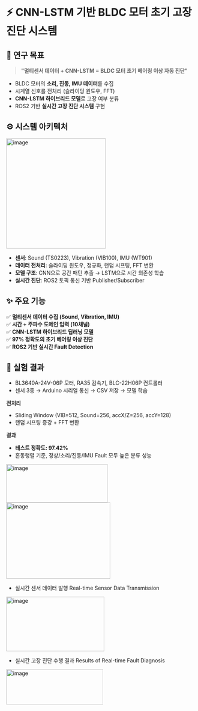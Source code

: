 # ⚡ CNN-LSTM 기반 BLDC 모터 초기 고장진단 시스템


## 🎯 연구 목표
> **"멀티센서 데이터 + CNN-LSTM = BLDC 모터 초기 베어링 이상 자동 진단"**

- BLDC 모터의 **소리, 진동, IMU 데이터**를 수집  
- 시계열 신호를 전처리 (슬라이딩 윈도우, FFT)  
- **CNN-LSTM 하이브리드 모델**로 고장 여부 분류  
- ROS2 기반 **실시간 고장 진단 시스템** 구현


## ⚙️ 시스템 아키텍처
<img width="265" height="293" alt="image" src="https://github.com/user-attachments/assets/001395e9-862d-4c4f-9557-85520194df61" />

- **센서**: Sound (TS0223), Vibration (VIB100), IMU (WT901)  
- **데이터 전처리**: 슬라이딩 윈도우, 정규화, 랜덤 시프팅, FFT 변환  
- **모델 구조**: CNN으로 공간 패턴 추출 → LSTM으로 시간 의존성 학습  
- **실시간 진단**: ROS2 토픽 통신 기반 Publisher/Subscriber  


## ✨ 주요 기능
✅ **멀티센서 데이터 수집 (Sound, Vibration, IMU)**  
✅ **시간 + 주파수 도메인 입력 (10채널)**  
✅ **CNN-LSTM 하이브리드 딥러닝 모델**  
✅ **97% 정확도의 초기 베어링 이상 진단**  
✅ **ROS2 기반 실시간 Fault Detection**  


## 🧪 실험 결과
- BL3640A-24V-06P 모터, RA35 감속기, BLC-22H06P 컨트롤러  
- 센서 3종 → Arduino 시리얼 통신 → CSV 저장 → 모델 학습  

**전처리**
- Sliding Window (VIB=512, Sound=256, accX/Z=256, accY=128)  
- 랜덤 시프팅 증강 + FFT 변환  

**결과**
- **테스트 정확도: 97.42%**  
- 혼동행렬 기준, 정상/소리/진동/IMU Fault 모두 높은 분류 성능  





<img width="270" height="102" alt="image" src="https://github.com/user-attachments/assets/c4fce9a9-dd7a-47b3-94dc-773e5b9cbcac" />
<img width="277" height="203" alt="image" src="https://github.com/user-attachments/assets/330a38b2-fe1b-4251-920e-8ddf45a6eed1" />

- 실시간 센서 데이터 발행 Real-time Sensor Data Transmission

<img width="261" height="145" alt="image" src="https://github.com/user-attachments/assets/48a5138d-ba29-4a50-9137-f20868f777d7" />

- 실시간 고장 진단 수행 결과 Results of Real-time Fault Diagnosis

<img width="258" height="94" alt="image" src="https://github.com/user-attachments/assets/9ad37a5e-e626-4a1a-940c-f4d61817056e" />

